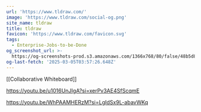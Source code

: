 ```yaml
---
url: 'https://www.tldraw.com/'
image: 'https://www.tldraw.com/social-og.png'
site_name: tldraw
title: tldraw
favicon: 'https://www.tldraw.com/favicon.svg'
tags:
  - Enterprise-Jobs-to-be-Done
og_screenshot_url: >-
  https://og-screenshots-prod.s3.amazonaws.com/1366x768/80/false/48b5d8aa79163370e2f0cf86789d565da602636dbd1a2d1caca5ef04e0b26d44.jpeg
og-last-fetch: '2025-03-05T03:57:26.648Z'
---
```

[[Collaborative Whiteboard]]


https://youtu.be/u1016UnJIgA?si=xerPv3AE4SfScqmE

https://youtu.be/WhPAAMHERzM?si=LgIdSx9L-abavWKq
